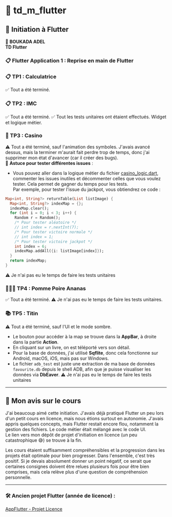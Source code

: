 
# 📱 td_m_flutter

## 🚀 Initiation à Flutter

👤 **BOUKADA ADEL**  
**TD Flutter**

### 📋 Flutter Application 1 : Reprise en main de Flutter

### 📋 TP1 : Calculatrice  
✅ Tout a été terminé.

### 📋 TP2 : IMC  
✅ Tout a été terminé.
✅ Tout les tests unitaires ont étaient effectués. Widget et logique métier.

### 🎰 TP3 : Casino  
⚠️ Tout a été terminé, sauf l'animation des symboles. J'avais avancé dessus, mais la terminer m'aurait fait perdre trop de temps, donc j'ai supprimer mon état d'avancer (car il créer des bugs).  
🔧 **Astuce pour tester différentes issues** :  
- Vous pouvez aller dans la logique métier du fichier [casino_logic.dart](https://github.com/Leknif571/td_m_flutter/blob/main/tp3/lib/logic_metier/casino_logic.dart), commenter les issues inutiles et décommenter celles que vous voulez tester. Cela permet de gagner du temps pour les tests.  
Par exemple, pour tester l'issue du jackpot, vous obtiendrez ce code :

```dart
Map<int, String?> returnTable(List listImage) {
  Map<int, String?> indexMap = {};
  indexMap.clear();
  for (int i = 0; i < 3; i++) {
    Random r = Random();
    /* Pour tester aléatoire */
    // int index = r.nextInt(7);
    /* Pour tester victoire normale */
    // int index = 1;
    /* Pour tester victoire jackpot */
    int index = 6;
    indexMap.addAll({i: listImage[index]});
  }
  return indexMap;
}
```
⚠️ Je n'ai pas eu le temps de faire les tests unitaires

### 🍎🍐🍍 TP4 : Pomme Poire Ananas  
✅ Tout a été terminé.
⚠️ Je n'ai pas eu le temps de faire les tests unitaires.

### 📚 TP5 : Titin  
⚠️ Tout a été terminé, sauf l'UI et le mode sombre.  
- Le bouton pour accéder à la map se trouve dans la **AppBar**, à droite dans la partie **Action**.  
- En cliquant sur un livre, on est téléporté vers son détail.  
- Pour la base de données, j'ai utilisé **Sqflite**, donc cela fonctionne sur Android, macOS, iOS, mais pas sur Windows.  
- Le fichier `adb_test` est juste une extraction de ma base de données `favourite.db` depuis le shell ADB, afin que je puisse visualiser les données via **DbEaver**.
⚠️ Je n'ai pas eu le temps de faire les tests unitaires

---

## 📝 Mon avis sur le cours

J'ai beaucoup aimé cette initiation. J'avais déjà pratiqué Flutter un peu lors d'un petit cours en licence, mais nous étions surtout en autonomie. J'avais appris quelques concepts, mais Flutter restait encore flou, notamment la gestion des fichiers. Le code métier était mélangé avec le code UI.  
Le lien vers mon dépôt de projet d'initiation en licence (un peu catastrophique 😅) se trouve à la fin.

Les cours étaient suffisamment compréhensibles et la progression dans les projets était optimale pour bien progresser. Dans l'ensemble, c'est très positif. Si je devais absolument donner un point négatif, ce serait que certaines consignes doivent être relues plusieurs fois pour être bien comprises, mais cela relève plus d'une question de compréhension personnelle.

---

### 🛠️ Ancien projet Flutter (année de licence) :  
[AppFlutter - Projet Licence](https://github.com/Leknif571/AppFlutter)

